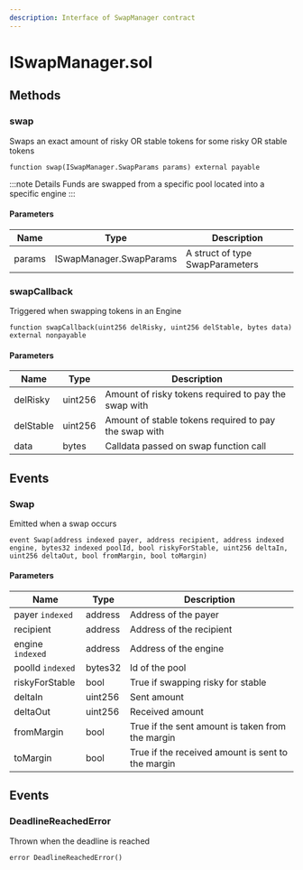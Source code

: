 ```yaml
---
description: Interface of SwapManager contract
---
```


# ISwapManager.sol





## Methods

### swap

Swaps an exact amount of risky OR stable tokens for some risky OR stable tokens

```solidity title="Solidity"
function swap(ISwapManager.SwapParams params) external payable
```


:::note Details
Funds are swapped from a specific pool located into a specific engine
:::


#### Parameters

| Name | Type | Description |
|---|---|---|
| params | ISwapManager.SwapParams | A struct of type SwapParameters

### swapCallback

Triggered when swapping tokens in an Engine

```solidity title="Solidity"
function swapCallback(uint256 delRisky, uint256 delStable, bytes data) external nonpayable
```




#### Parameters

| Name | Type | Description |
|---|---|---|
| delRisky | uint256 | Amount of risky tokens required to pay the swap with
| delStable | uint256 | Amount of stable tokens required to pay the swap with
| data | bytes | Calldata passed on swap function call



## Events

### Swap

Emitted when a swap occurs

```solidity title="Solidity"
event Swap(address indexed payer, address recipient, address indexed engine, bytes32 indexed poolId, bool riskyForStable, uint256 deltaIn, uint256 deltaOut, bool fromMargin, bool toMargin)
```




#### Parameters

| Name | Type | Description |
|---|---|---|
| payer `indexed` | address | Address of the payer |
| recipient  | address | Address of the recipient |
| engine `indexed` | address | Address of the engine |
| poolId `indexed` | bytes32 | Id of the pool |
| riskyForStable  | bool | True if swapping risky for stable |
| deltaIn  | uint256 | Sent amount |
| deltaOut  | uint256 | Received amount |
| fromMargin  | bool | True if the sent amount is taken from the margin |
| toMargin  | bool | True if the received amount is sent to the margin |



## Events

### DeadlineReachedError

Thrown when the deadline is reached

```solidity title="Solidity"
error DeadlineReachedError()
```






